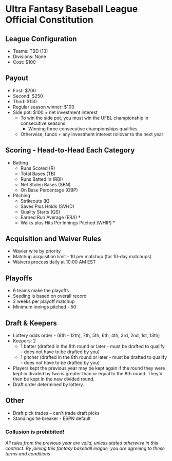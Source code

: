# Ultra Fantasy Baseball League Official Constitution

## League Configuration
* Teams: TBD (13)	
* Divisions: None
* Cost: $100	

## Payout
* First: $700
* Second: $250
* Third: $150
* Regular season winner: $100
* Side pot: $100 + net investment interest
  * To win the side pot, you must win the UFBL championship in consecutive seasons
    * Winning three consecutive championships qualifies
  * Otherwise, funds + any investment interest rollover to the next year

## Scoring - Head-to-Head Each Category
* Batting
  * Runs Scored (R)
  * Total Bases (TB) 
  * Runs Batted In (RBI)
  * Net Stolen Bases (SBN)  
  * On Base Percentage (OBP)
* Pitching
  * Strikeouts (K)
  * Saves Plus Holds (SVHD)
  * Quality Starts (QS)
  * Earned Run Average (ERA) †
  * Walks plus Hits Per Innings Pitched (WHIP) † 

## Acquisition and Waiver Rules
* Wavier wire by priority
* Matchup acquisition limit - 10 per matchup (for 10-day matchups)
* Waivers process daily at 10:00 AM EST

## Playoffs
* 6 teams make the playoffs
* Seeding is based on overall record
* 2 weeks per playoff matchup
* Minimum innings pitched - 50

## Draft & Keepers
* Lottery odds order - (8th - 12th), 7th, 5th, 6th, 4th, 3rd, 2nd, 1st, 13th) 
* Keepers: 2
  * 1 batter (drafted in the 8th round or later - must be drafted to qualify - does not have to be drafted by you)
  * 1 pitcher (drafted in the 8th round or later - must be drafted to qualify - does not have to be drafted by you)
* Players kept the previous year may be kept again if the round they were kept in divided by two is greater than or equal to the 8th round. They'd then be kept in the new divided round. 
* Draft order determined by lottery.

## Other
* Draft pick trades – can’t trade draft picks
* Standings tie breaker - ESPN default

### Collusion is prohibited! 
*All rules from the previous year are valid, unless stated otherwise in this contract. By joining this fantasy baseball league, you are agreeing to these terms and conditions*

